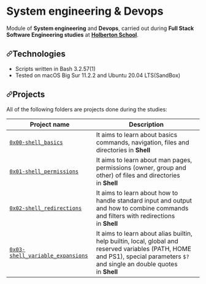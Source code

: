 <h1 dir="auto">System engineering &amp; Devops</h1>
<p dir="auto">Module of&nbsp;<strong>System engineering</strong> and&nbsp;<strong>Devops</strong>, carried out during&nbsp;<strong>Full Stack Software Engineering studies</strong> at&nbsp;<strong><a href="https://www.holbertonschool.com/" rel="nofollow">Holberton School</a></strong>.</p>
<h2 dir="auto"><a href="https://github.com/luischaparroc/holberton-system_engineering-devops#technologies"><svg version="1.1" width="16" height="16">
            <path fill-rule="evenodd" d="M7.775 3.275a.75.75 0 001.06 1.06l1.25-1.25a2 2 0 112.83 2.83l-2.5 2.5a2 2 0 01-2.83 0 .75.75 0 00-1.06 1.06 3.5 3.5 0 004.95 0l2.5-2.5a3.5 3.5 0 00-4.95-4.95l-1.25 1.25zm-4.69 9.64a2 2 0 010-2.83l2.5-2.5a2 2 0 012.83 0 .75.75 0 001.06-1.06 3.5 3.5 0 00-4.95 0l-2.5 2.5a3.5 3.5 0 004.95 4.95l1.25-1.25a.75.75 0 00-1.06-1.06l-1.25 1.25a2 2 0 01-2.83 0z"></path>
        </svg></a>Technologies</h2>
<ul dir="auto">
    <li>Scripts written in Bash 3.2.57(1)</li>
    <li>Tested on macOS Big Sur 11.2.2 and Ubuntu 20.04 LTS(SandBox)</li>
    <!-- <li>Puppet 3.8</li> -->
</ul>
<h2 dir="auto"><a href="https://github.com/luischaparroc/holberton-system_engineering-devops#projects"><svg version="1.1" width="16" height="16">
            <path fill-rule="evenodd" d="M7.775 3.275a.75.75 0 001.06 1.06l1.25-1.25a2 2 0 112.83 2.83l-2.5 2.5a2 2 0 01-2.83 0 .75.75 0 00-1.06 1.06 3.5 3.5 0 004.95 0l2.5-2.5a3.5 3.5 0 00-4.95-4.95l-1.25 1.25zm-4.69 9.64a2 2 0 010-2.83l2.5-2.5a2 2 0 012.83 0 .75.75 0 001.06-1.06 3.5 3.5 0 00-4.95 0l-2.5 2.5a3.5 3.5 0 004.95 4.95l1.25-1.25a.75.75 0 00-1.06-1.06l-1.25 1.25a2 2 0 01-2.83 0z"></path>
        </svg></a>Projects</h2>
<p dir="auto">All of the following folders are projects done during the studies:</p>
<table>
    <thead>
        <tr>
            <th>Project name</th>
            <th>Description</th>
        </tr>
    </thead>
    <tbody>
        <tr>
            <td><a href="https://github.com/SebastianBlandon/holberton-system_engineering-devops/tree/main/0x00-shell_basics"><code>0x00-shell_basics</code></a></td>
            <td>It aims to learn about basics commands, navigation, files and directories in&nbsp;<strong>Shell</strong></td>
        </tr>
        <tr>
            <td><a href="https://github.com/SebastianBlandon/holberton-system_engineering-devops/tree/main/0x01-shell_permissions"><code>0x01-shell_permissions</code></a></td>
            <td>It aims to learn about man pages, permissions (owner, group and other) of files and directories in&nbsp;<strong>Shell</strong></td>
        </tr>
        <tr>
            <td><a href="https://github.com/SebastianBlandon/holberton-system_engineering-devops/tree/main/0x02-shell_redirections"><code>0x02-shell_redirections</code></a></td>
            <td>It aims to learn about how to handle standard input and output and how to combine commands and filters with redirections in&nbsp;<strong>Shell</strong></td>
        </tr>
        <tr>
            <td><a href="https://github.com/SebastianBlandon/holberton-system_engineering-devops/tree/main/0x03-shell_variables_expansions"><code>0x03-shell_variable_expansions</code></a></td>
            <td>It aims to learn about alias builtin, help builtin, local, global and reserved variables (PATH, HOME and PS1), special parameters&nbsp;<code>$?</code> and single an double quotes in&nbsp;<strong>Shell</strong></td>
        </tr>
        <!--
        <tr>
            <td><a href="https://github.com/SebastianBlandon/holberton-system_engineering-devops/tree/main/0x04-loops_conditions_and_parsing"><code>0x04-loops_conditions_and_parsing</code></a></td>
            <td>It aims to learn about loops (<code>while</code>,&nbsp;<code>until</code> and&nbsp;<code>for</code>), condition statements (<code>if</code>,&nbsp;<code>else</code>,&nbsp;<code>elif</code> and&nbsp;<code>case</code>), shebangs and how to create SSH keys with&nbsp;<strong>Bash</strong></td>
        </tr>
        <tr>
            <td><a href="https://github.com/SebastianBlandon/holberton-system_engineering-devops/tree/main/0x05-processes_and_signals"><code>0x05-processes_and_signals</code></a></td>
            <td>It aims to learn about PID, processes and commands that handles them (<code>ps</code>,&nbsp;<code>pgrep</code>,&nbsp;<code>pkill</code>,&nbsp;<code>kill</code>, etc) in&nbsp;<strong>Bash</strong></td>
        </tr>
        <tr>
            <td><a href="https://github.com/SebastianBlandon/holberton-system_engineering-devops/tree/main/0x06-regular_expressions/README.md"><code>0x06-regular_expressions</code></a></td>
            <td>It aims to learn about how to build a regular expression</td>
        </tr>
        <tr>
            <td><a href="https://github.com/luischaparroc/holberton-system_engineering-devops/edit/master/0x07-networking_basics/README.md"><code>0x07-networking_basics</code></a></td>
            <td>It aims to learn about what is an OSI model, LAN, WAN, IP address, localhost, subnet and TCP/UDP</td>
        </tr>
        <tr>
            <td><a href="https://github.com/luischaparroc/holberton-system_engineering-devops/edit/master/0x08-networking_basics_2/README.md"><code>0x08-networking_basics_2</code></a></td>
            <td>It aims to learn about what is localhost/127.0.0.1, what is 0.0.0.0, what is&nbsp;<code>/etc/hosts</code> and how to display the machine&apos;s active network interfaces</td>
        </tr>
        <tr>
            <td><a href="https://github.com/luischaparroc/holberton-system_engineering-devops/edit/master/0x09-web_infrastructure_design/README.md"><code>0x09-web_infrastructure_design</code></a></td>
            <td>It aims to learn about how to design a Web Infrastructure</td>
        </tr>
        <tr>
            <td><a href="https://github.com/luischaparroc/holberton-system_engineering-devops/edit/master/0x0A-configuration_management/README.md"><code>0x0A-configuration_management</code></a></td>
            <td>It aims to learn about server configuration management using&nbsp;<strong>Puppet</strong></td>
        </tr>
        <tr>
            <td><a href="https://github.com/luischaparroc/holberton-system_engineering-devops/edit/master/0x0B-ssh/README.md"><code>0x0B-ssh</code></a></td>
            <td>It aims to learn about what is a SSH, how to create an SSH RSA key pair and how to connect to a remote host using SSH</td>
        </tr>
        <tr>
            <td><a href="https://github.com/luischaparroc/holberton-system_engineering-devops/edit/master/0x0C-web_server/README.md"><code>0x0C-web_server</code></a></td>
            <td>It aims to learn about the roles of web servers and their processes (parent and child), and DNS roles</td>
        </tr>
        <tr>
            <td><a href="https://github.com/luischaparroc/holberton-system_engineering-devops/tree/master/0x0D-web_stack_debugging_0"><code>0x0D-web_stack_debugging_0</code></a></td>
            <td>It aims to learn about how to debug a webstack</td>
        </tr>
        -->
    </tbody>
</table>